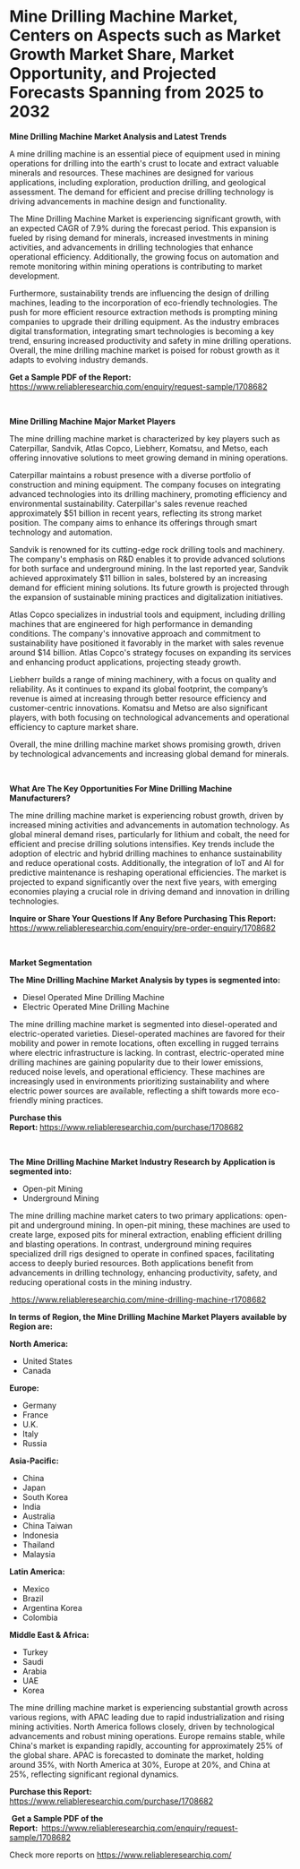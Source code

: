 <p><h1>Mine Drilling Machine Market, Centers on Aspects such as Market Growth Market Share, Market Opportunity, and Projected Forecasts Spanning from 2025 to 2032</h1></p><p><strong>Mine Drilling Machine Market Analysis and Latest Trends</strong></p>
<p><p>A mine drilling machine is an essential piece of equipment used in mining operations for drilling into the earth's crust to locate and extract valuable minerals and resources. These machines are designed for various applications, including exploration, production drilling, and geological assessment. The demand for efficient and precise drilling technology is driving advancements in machine design and functionality.</p><p>The Mine Drilling Machine Market is experiencing significant growth, with an expected CAGR of 7.9% during the forecast period. This expansion is fueled by rising demand for minerals, increased investments in mining activities, and advancements in drilling technologies that enhance operational efficiency. Additionally, the growing focus on automation and remote monitoring within mining operations is contributing to market development.</p><p>Furthermore, sustainability trends are influencing the design of drilling machines, leading to the incorporation of eco-friendly technologies. The push for more efficient resource extraction methods is prompting mining companies to upgrade their drilling equipment. As the industry embraces digital transformation, integrating smart technologies is becoming a key trend, ensuring increased productivity and safety in mine drilling operations. Overall, the mine drilling machine market is poised for robust growth as it adapts to evolving industry demands.</p></p>
<p><strong>Get a Sample PDF of the Report:&nbsp;</strong> <a href="https://www.reliableresearchiq.com/enquiry/request-sample/1708682?utm_campaign=1870&utm_medium=2&utm_source=Github&utm_content=ia&utm_term=10012025&utm_id=mine-drilling-machine">https://www.reliableresearchiq.com/enquiry/request-sample/1708682</a></p>
<p>&nbsp;</p>
<p><strong>Mine Drilling Machine Major Market Players</strong></p>
<p><p>The mine drilling machine market is characterized by key players such as Caterpillar, Sandvik, Atlas Copco, Liebherr, Komatsu, and Metso, each offering innovative solutions to meet growing demand in mining operations.</p><p>Caterpillar maintains a robust presence with a diverse portfolio of construction and mining equipment. The company focuses on integrating advanced technologies into its drilling machinery, promoting efficiency and environmental sustainability. Caterpillar's sales revenue reached approximately $51 billion in recent years, reflecting its strong market position. The company aims to enhance its offerings through smart technology and automation.</p><p>Sandvik is renowned for its cutting-edge rock drilling tools and machinery. The company's emphasis on R&D enables it to provide advanced solutions for both surface and underground mining. In the last reported year, Sandvik achieved approximately $11 billion in sales, bolstered by an increasing demand for efficient mining solutions. Its future growth is projected through the expansion of sustainable mining practices and digitalization initiatives.</p><p>Atlas Copco specializes in industrial tools and equipment, including drilling machines that are engineered for high performance in demanding conditions. The company's innovative approach and commitment to sustainability have positioned it favorably in the market with sales revenue around $14 billion. Atlas Copco's strategy focuses on expanding its services and enhancing product applications, projecting steady growth.</p><p>Liebherr builds a range of mining machinery, with a focus on quality and reliability. As it continues to expand its global footprint, the company’s revenue is aimed at increasing through better resource efficiency and customer-centric innovations. Komatsu and Metso are also significant players, with both focusing on technological advancements and operational efficiency to capture market share.</p><p>Overall, the mine drilling machine market shows promising growth, driven by technological advancements and increasing global demand for minerals.</p></p>
<p>&nbsp;</p>
<p><strong>What Are The Key Opportunities For Mine Drilling Machine Manufacturers?</strong></p>
<p><p>The mine drilling machine market is experiencing robust growth, driven by increased mining activities and advancements in automation technology. As global mineral demand rises, particularly for lithium and cobalt, the need for efficient and precise drilling solutions intensifies. Key trends include the adoption of electric and hybrid drilling machines to enhance sustainability and reduce operational costs. Additionally, the integration of IoT and AI for predictive maintenance is reshaping operational efficiencies. The market is projected to expand significantly over the next five years, with emerging economies playing a crucial role in driving demand and innovation in drilling technologies.</p></p>
<p><strong>Inquire or Share Your Questions If Any Before Purchasing This Report:</strong> <a href="https://www.reliableresearchiq.com/enquiry/pre-order-enquiry/1708682?utm_campaign=1870&utm_medium=2&utm_source=Github&utm_content=ia&utm_term=10012025&utm_id=mine-drilling-machine">https://www.reliableresearchiq.com/enquiry/pre-order-enquiry/1708682</a></p>
<p>&nbsp;</p>
<p><strong>Market Segmentation</strong></p>
<p><strong>The Mine Drilling Machine Market Analysis by types is segmented into:</strong></p>
<p><ul><li>Diesel Operated Mine Drilling Machine</li><li>Electric Operated Mine Drilling Machine</li></ul></p>
<p><p>The mine drilling machine market is segmented into diesel-operated and electric-operated varieties. Diesel-operated machines are favored for their mobility and power in remote locations, often excelling in rugged terrains where electric infrastructure is lacking. In contrast, electric-operated mine drilling machines are gaining popularity due to their lower emissions, reduced noise levels, and operational efficiency. These machines are increasingly used in environments prioritizing sustainability and where electric power sources are available, reflecting a shift towards more eco-friendly mining practices.</p></p>
<p><strong>Purchase this Report:&nbsp;</strong><a href="https://www.reliableresearchiq.com/purchase/1708682?utm_campaign=1870&utm_medium=2&utm_source=Github&utm_content=ia&utm_term=10012025&utm_id=mine-drilling-machine">https://www.reliableresearchiq.com/purchase/1708682</a></p>
<p>&nbsp;</p>
<p><strong>The Mine Drilling Machine Market Industry Research by Application is segmented into:</strong></p>
<p><ul><li>Open-pit Mining</li><li>Underground Mining</li></ul></p>
<p><p>The mine drilling machine market caters to two primary applications: open-pit and underground mining. In open-pit mining, these machines are used to create large, exposed pits for mineral extraction, enabling efficient drilling and blasting operations. In contrast, underground mining requires specialized drill rigs designed to operate in confined spaces, facilitating access to deeply buried resources. Both applications benefit from advancements in drilling technology, enhancing productivity, safety, and reducing operational costs in the mining industry.</p></p>
<p><a href="https://www.reliableresearchiq.com/mine-drilling-machine-r1708682?utm_campaign=1870&utm_medium=2&utm_source=Github&utm_content=ia&utm_term=10012025&utm_id=mine-drilling-machine">&nbsp;https://www.reliableresearchiq.com/mine-drilling-machine-r1708682</a></p>
<p><strong>In terms of Region, the Mine Drilling Machine Market Players available by Region are:</strong></p>
<p>
    <p> <strong> North America: </strong>
        <ul>
            <li>United States</li>
            <li>Canada</li>
        </ul>
        </p> 
    <p> <strong> Europe: </strong>
        <ul>
            <li>Germany</li>
            <li>France</li>
            <li>U.K.</li>
            <li>Italy</li>
            <li>Russia</li>
        </ul>
        </p> 
    <p> <strong> Asia-Pacific: </strong>
        <ul>
            <li>China</li>
            <li>Japan</li>
            <li>South Korea</li>
            <li>India</li>
            <li>Australia</li>
            <li>China Taiwan</li>
            <li>Indonesia</li>
            <li>Thailand</li>
            <li>Malaysia</li>
        </ul>
        </p> 
    <p> <strong> Latin America: </strong>
        <ul>
            <li>Mexico</li>
            <li>Brazil</li>
            <li>Argentina Korea</li>
            <li>Colombia</li>
        </ul>
        </p> 
    <p> <strong> Middle East & Africa: </strong>
        <ul>
            <li>Turkey</li>
            <li>Saudi</li>
            <li>Arabia</li>
            <li>UAE</li>
            <li>Korea</li>
        </ul>
    </p>
    </p>
<p><p>The mine drilling machine market is experiencing substantial growth across various regions, with APAC leading due to rapid industrialization and rising mining activities. North America follows closely, driven by technological advancements and robust mining operations. Europe remains stable, while China's market is expanding rapidly, accounting for approximately 25% of the global share. APAC is forecasted to dominate the market, holding around 35%, with North America at 30%, Europe at 20%, and China at 25%, reflecting significant regional dynamics.</p></p>
<p><strong>Purchase this Report: </strong><a href="https://www.reliableresearchiq.com/purchase/1708682?utm_campaign=1870&utm_medium=2&utm_source=Github&utm_content=ia&utm_term=10012025&utm_id=mine-drilling-machine">https://www.reliableresearchiq.com/purchase/1708682</a></p>
<p>&nbsp;<strong>Get a Sample PDF of the Report:&nbsp;&nbsp;</strong><a href="https://www.reliableresearchiq.com/enquiry/request-sample/1708682?utm_campaign=1870&utm_medium=2&utm_source=Github&utm_content=ia&utm_term=10012025&utm_id=mine-drilling-machine">https://www.reliableresearchiq.com/enquiry/request-sample/1708682</a></p>
<p><strong></strong></p>
<p>Check more reports on <a href="https://www.reliableresearchiq.com/?utm_campaign=1870&utm_medium=2&utm_source=Github&utm_content=ia&utm_term=10012025&utm_id=mine-drilling-machine">https://www.reliableresearchiq.com/</a></p>